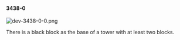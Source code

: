 #### 3438-0
![dev-3438-0-0.png](https://github.com/lil-lab/nlvr/raw/master/nlvr/dev/images/5/dev-3438-0-0.png "dev-3438-0-0.png")

There is a black block as the base of a tower with at least two blocks.
